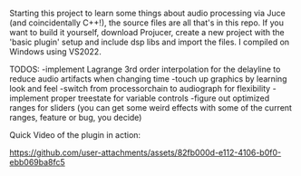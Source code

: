 Starting this project to learn some things about audio processing via Juce (and coincidentally C++!), the source files are all that's in this repo. If you want to build it yourself, download Projucer, create a new project with the 'basic plugin' setup and include dsp libs and import the files. I compiled on Windows using VS2022.

TODOS:
-implement Lagrange 3rd order interpolation for the delayline to reduce audio artifacts when changing time
-touch up graphics by learning look and feel
-switch from processorchain to audiograph for flexibility
-implement proper treestate for variable controls
-figure out optimized ranges for sliders (you can get some weird effects with some of the current ranges, feature or bug, you decide)

Quick Video of the plugin in action:

https://github.com/user-attachments/assets/82fb000d-e112-4106-b0f0-ebb069ba8fc5

